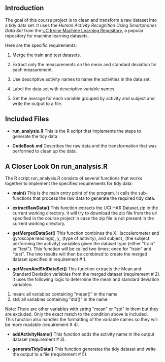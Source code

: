 ## Introduction

The goal of this course project is to clean and transform a raw dataset into a tidy data set.
It uses the <i>Human Activity Recognition Using Smartphones Data Set</i> from
the <a href="http://archive.ics.uci.edu/ml/">UC Irvine Machine
Learning Repository</a>, a popular repository for machine learning
datasets. 

Here are the specific requirements:


1. Merge the train and test datasets.

2. Extract only the measurements on the mean and standard deviation for each measurement. 

3. Use descriptive activity names to name the activities in the data set.

4. Label the data set with descriptive variable names. 

5. Get the average for each variable grouped by activity and subject and write the output to a file.

## Included Files 

* <b>run_analysis.R</b> This is the R script that implements the steps to generate the tidy data.

* <b>CodeBook.md</b> Describes the raw data and the transformation that was performed to clean up the data.

## A Closer Look On run_analysis.R

The R script run_analysis.R consists of several functions that works together to implement the specified requirements for tidy data:

* <b>main()</b> This is the main entry point of the program. It calls the sub-functions that process the raw data to generate the required tidy data.

* <b>extractRawData()</b> This function extracts the UCI HAR Dataset.zip in the current working directory. It will try to download the zip file from the url specified in the course project in case the zip file is not present in the current working directory.

* <b>getMergedDataSet()</b> This function combines the X_ (accelerometer and gyroscope readings), y_ (type of activity), and subject_ (the subject performing the activity) variables given the dataset type (either "train" or "test"). This function will be called two times; once for "train" and "test". The two results will then be combined to create the merged dataset specified in requirement # 1.

* <b>getMeanAndStdDataSet()</b> This function extracts the Mean and Standard Deviation variables from the merged dataset (requirement # 2). It uses the following logic to determine the mean and standard deviation variables: <br>
<ol>
  <li>mean: all variables containing "mean()" in the name</li>
  <li>std: all variables containing "std()" in the name</li>
</ol>
Note: There are other variables with string "mean" or "std" in them but they are excluded. Only the exact match to the condition above is included.<br>
This function also handles the formatting of the variable names so they will be more readable (requirement # 4).

* <b>addActivityName()</b> This function adds the activity name in the output dataset (requirement # 3).

* <b>generateTidyData()</b> This function generates the tidy dataset and write the output to a file (requirement # 5).







